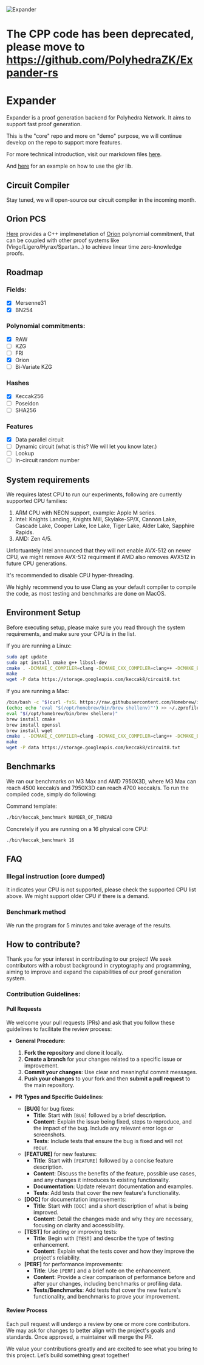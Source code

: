 ![Expander](https://github.com/PolyhedraZK/Expander/blob/master/data/logo.jpg)

# The CPP code has been deprecated, please move to https://github.com/PolyhedraZK/Expander-rs

# Expander

Expander is a proof generation backend for Polyhedra Network. It aims to support fast proof generation.

This is the "core" repo and more on "demo" purpose, we will continue develop on the repo to support more features.

For more technical introduction, visit our markdown files [here](https://github.com/PolyhedraZK/Expander/tree/master/docs/doc.md).

And [here](https://github.com/PolyhedraZK/Expander/tree/master/docs/example.md) for an example on how to use the gkr lib.

## Circuit Compiler

Stay tuned, we will open-source our circuit compiler in the incoming month.

## Orion PCS

[Here](https://github.com/PolyhedraZK/Expander/tree/master/lib/Orion) provides a C++ implmenetation of [Orion](https://eprint.iacr.org/2022/1010.pdf) polynomial commitment, that can be coupled with other proof systems like (Virgo/Ligero/Hyrax/Spartan...) to achieve linear time zero-knowledge proofs.

## Roadmap

### Fields:

- [x] Mersenne31
- [x] BN254

### Polynomial commitments:

- [x] RAW
- [ ] KZG
- [ ] FRI
- [x] Orion
- [ ] Bi-Variate KZG

### Hashes

- [x] Keccak256
- [ ] Poseidon
- [ ] SHA256

### Features

- [x] Data parallel circuit
- [ ] Dynamic circuit (what is this? We will let you know later.)
- [ ] Lookup
- [ ] In-circuit random number

## System requirements

We requires latest CPU to run our experiments, following are currently supported CPU families:

1. ARM CPU with NEON support, example: Apple M series.
2. Intel: Knights Landing, Knights Mill, Skylake-SP/X, Cannon Lake, Cascade Lake, Cooper Lake, Ice Lake, Tiger Lake, Alder Lake, Sapphire Rapids.
3. AMD: Zen 4/5.

Unfortuantely Intel announced that they will not enable AVX-512 on newer CPU, we might remove AVX-512 requirment if AMD also removes AVX512 in future CPU generations.

It's recommended to disable CPU hyper-threading.

We highly recommend you to use Clang as your default compiler to compile the code, as most testing and benchmarks are done on MacOS.

## Environment Setup

Before executing setup, please make sure you read through the system requirements, and make sure your CPU is in the list.

If you are running a Linux:

```sh
sudo apt update
sudo apt install cmake g++ libssl-dev
cmake . -DCMAKE_C_COMPILER=clang -DCMAKE_CXX_COMPILER=clang++ -DCMAKE_BUILD_TYPE=Release
make
wget -P data https://storage.googleapis.com/keccak8/circuit8.txt
```

If you are running a Mac:

```sh
/bin/bash -c "$(curl -fsSL https://raw.githubusercontent.com/Homebrew/install/HEAD/install.sh)"
(echo; echo 'eval "$(/opt/homebrew/bin/brew shellenv)"') >> ~/.zprofile
eval "$(/opt/homebrew/bin/brew shellenv)"
brew install cmake
brew install openssl
brew install wget
cmake . -DCMAKE_C_COMPILER=clang -DCMAKE_CXX_COMPILER=clang++ -DCMAKE_BUILD_TYPE=Release
make
wget -P data https://storage.googleapis.com/keccak8/circuit8.txt
```

## Benchmarks

We ran our benchmarks on M3 Max and AMD 7950X3D, where M3 Max can reach 4500 keccak/s and 7950X3D can reach 4700 keccak/s. To run the compiled code, simply do following:

Command template:

```sh
./bin/keccak_benchmark NUMBER_OF_THREAD
```

Concretely if you are running on a 16 physical core CPU:

```sh
./bin/keccak_benchmark 16
```

## FAQ

### Illegal instruction (core dumped)

It indicates your CPU is not supported, please check the supported CPU list above. We might support older CPU if there is a demand.

### Benchmark method

We run the program for 5 minutes and take average of the results.

## How to contribute?

Thank you for your interest in contributing to our project! We seek contributors with a robust background in cryptography and programming, aiming to improve and expand the capabilities of our proof generation system.

### Contribution Guidelines:

#### Pull Requests

We welcome your pull requests (PRs) and ask that you follow these guidelines to facilitate the review process:

- **General Procedure**:

  1. **Fork the repository** and clone it locally.
  2. **Create a branch** for your changes related to a specific issue or improvement.
  3. **Commit your changes**: Use clear and meaningful commit messages.
  4. **Push your changes** to your fork and then **submit a pull request** to the main repository.

- **PR Types and Specific Guidelines**:
  - **[BUG]** for bug fixes:
    - **Title**: Start with `[BUG]` followed by a brief description.
    - **Content**: Explain the issue being fixed, steps to reproduce, and the impact of the bug. Include any relevant error logs or screenshots.
    - **Tests**: Include tests that ensure the bug is fixed and will not recur.
  - **[FEATURE]** for new features:
    - **Title**: Start with `[FEATURE]` followed by a concise feature description.
    - **Content**: Discuss the benefits of the feature, possible use cases, and any changes it introduces to existing functionality.
    - **Documentation**: Update relevant documentation and examples.
    - **Tests**: Add tests that cover the new feature's functionality.
  - **[DOC]** for documentation improvements:
    - **Title**: Start with `[DOC]` and a short description of what is being improved.
    - **Content**: Detail the changes made and why they are necessary, focusing on clarity and accessibility.
  - **[TEST]** for adding or improving tests:
    - **Title**: Begin with `[TEST]` and describe the type of testing enhancement.
    - **Content**: Explain what the tests cover and how they improve the project's reliability.
  - **[PERF]** for performance improvements:
    - **Title**: Use `[PERF]` and a brief note on the enhancement.
    - **Content**: Provide a clear comparison of performance before and after your changes, including benchmarks or profiling data.
    - **Tests/Benchmarks**: Add tests that cover the new feature's functionality, and benchmarks to prove your improvement.

#### Review Process

Each pull request will undergo a review by one or more core contributors. We may ask for changes to better align with the project's goals and standards. Once approved, a maintainer will merge the PR.

We value your contributions greatly and are excited to see what you bring to this project. Let’s build something great together!
